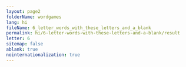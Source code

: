 ```yaml
---
layout: page2
folderName: wordgames
lang: hi
fileName: 6_letter_words_with_these_letters_and_a_blank
permalink: hi/6-letter-words-with-these-letters-and-a-blank/result
letter: 6
sitemap: false
ablank: true
nointernationalization: true
---
```

